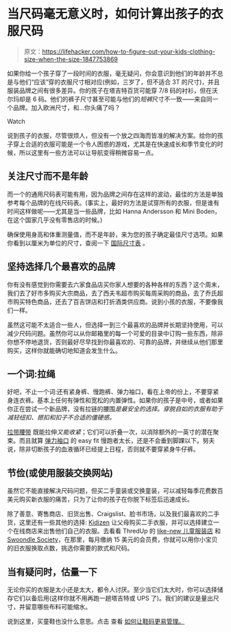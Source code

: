# 当尺码毫无意义时，如何计算出孩子的衣服尺码

> 原文：<https://lifehacker.com/how-to-figure-out-your-kids-clothing-size-when-the-size-1847753869>

如果你给一个孩子穿了一段时间的衣服，毫无疑问，你会意识到他们的年龄并不总是与他们“应该”穿的衣服尺寸相对应(例如，三岁了，但不适合 3T 的尺寸)，并且服装品牌之间有很多差异。你的孩子在塔吉特百货可能穿 7/8 码的衬衫，但在沃尔玛却是 6 码。他们的裤子尺寸甚至可能与他们的*短裤*尺寸不一致——来自同一个品牌。加入欧洲尺寸，和...你头痛了吗？

Watch

说到孩子的衣服，尽管很烦人，但没有一个放之四海而皆准的解决方案。给你的孩子穿上合适的衣服可能是一个令人困惑的游戏，尤其是在快速成长和季节变化的时候，所以这里有一些方法可以让导航变得稍微容易一点。

## 关注尺寸而不是年龄

而一个的通用尺码表可能有用，因为品牌之间存在这样的波动，最佳的方法是单独参考每个品牌的在线尺码表。(事实上，最好的方法是试穿所有的衣服，但是谁有时间这样做呢——尤其是当一些品牌，比如 Hanna Andersson 和 Mini Boden，在这个国家几乎没有零售店的时候。)

确保使用身高和体重测量值，而不是年龄，来为您的孩子确定最佳尺寸选项。如果你看到以厘米为单位的尺寸，查阅一下 [国际尺寸表](https://www.sizeguide.net/childrens-clothing-sizes-international-conversion-chart.html) 。

## **坚持选择几个最喜欢的品牌**

你有没有感觉到你需要去六家食品店买你家人想要的各种各样的东西？这个周末，我们去了好市多购买大宗商品，去了西夫韦超市购买每周采购的商品，去了乔氏超市购买特色商品，还去了百吉饼店和打折酒类供应商。说到小孩的衣服，不要像我们一样。

虽然这可能不太适合一些人，但选择一到三个最喜欢的品牌并长期坚持使用，可以减少尺码问题。虽然你可以从你邮箱里的每一个可爱的目录中订购一些东西，除非你想不停地退货，否则最好尽早找到你最喜欢的、可靠的品牌，并继续从他们那里购买，这样你就能确切地知道会发生什么。

## 一个词:拉绳

好吧，不止一个词:还有紧身裤、慢跑裤、弹力袖口，看在上帝的份上，不要穿紧身连衣裤。基本上任何有弹性和宽松的内置弹性。如果你的孩子是中号，或者如果你正在尝试一个新品牌，没有拉链的腰围*是最安全的选择。穿脱自如的衣服有助于减轻纽扣、摁扣和扣子不合适的僵硬感。*

[拉带腰带](https://oldnavy.gap.com/browse/product.do?pid=553847012&vid=1&tid=onpl000017&kwid=1&ap=7&gclid=Cj0KCQjw18WKBhCUARIsAFiW7JzzeJ6wx_Mb6McRIFp_PXli7RJmY772XfC76OC6jM902fxYLrDx69QaAid_EALw_wcB&gclsrc=aw.ds#pdp-page-content) 既能拉伸*又能收紧*；它们可以折叠一次，以消除额外的一英寸的潜在聚束。而且就算 [弹力袖口](https://www.target.com/p/boys-stretch-pull-on-jogger-fit-pants-cat-jack/-/A-54555133) 的 easy fit 慢跑者太长，还是不会垂到脚踝以下。努夫说，除非切断孩子的血液循环已经提上日程，否则就不要穿紧身牛仔裤。

## **节俭(或使用服装交换网站)**

虽然它不能直接解决尺码问题，但买二手童装或交换童装，可以减轻每季花费数百美元购买新衣服的痛苦，只为了让你的孩子在你脱下标签后迅速成长。

除了善意、寄售商店、旧货出售、Craigslist、脸书市场，以及我们最喜欢的二手货，这里还有一些其他的选择: [Kidizen](https://www.kidizen.com/) 让父母购买二手衣服，并可以选择建立一个在线商店来出售他们自己的衣服。去看看 ThredUp 的 [like-new 儿童服装店](https://www.thredup.com/kids) 和[Swoondle Society](https://www.swoondlesociety.com/)，在那里，每月缴纳 15 美元的会员费，你就可以用你小宝贝的旧衣服换取点数，挑选你需要的款式和尺码。

## 当有疑问时，估量一下

无论你买的衣服是太小还是太大，都令人讨厌。至少当它们太大时，你可以选择储存它们以备后用(这样你就不用再跑一趟塔吉特或 UPS 了)。我们的建议是量出尺寸，并留意哪些布料可能缩水。

说到这里，买童鞋也没什么意思。点击 查看 [如何让鞋码更易管理。](https://lifehacker.com/how-to-figure-out-your-kids-shoe-size-1843464064)